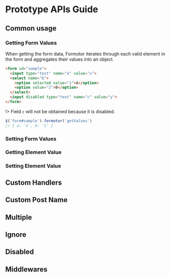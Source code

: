 # Prototype APIs Guide

## Common usage

### Getting Form Values

When getting the form data, Formotor iterates through each valid element in the form and aggregates their values into an object.

```html
<form id="sample">
  <input type="text" name="a" value="x">
  <select name="b">
    <option selected value="1">A</option>
    <option value="2">B</option>
  </select>
  <input disabled type="text" name="c" value="y">
</form>
```

!> Field `c` will not be obtained because it is disabled.

```javascript
$('form#sample').formotor('getValues')
// { a: 'x', b: '1' }
```

### Setting Form Values

### Getting Element Value

### Setting Element Value

## Custom Handlers

## Custom Post Name

## Multiple

## Ignore

## Disabled

## Middlewares